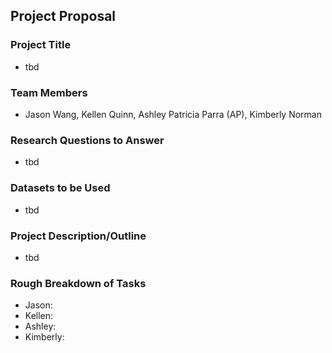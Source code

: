 ## **Project Proposal**

### **Project Title**

* tbd

### **Team Members** 

* Jason Wang, Kellen Quinn, Ashley Patricia Parra (AP), Kimberly Norman

### **Research Questions to Answer**

* tbd

### **Datasets to be Used**

* tbd

### **Project Description/Outline**

* tbd

### **Rough Breakdown of Tasks**

* Jason: 
* Kellen: 
* Ashley: 
* Kimberly: 

